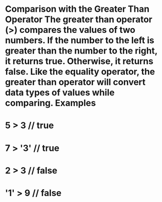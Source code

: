 # Comparison with the Greater Than Operator The greater than operator (>) compares the values of two numbers. If the number to the left is greater than the number to the right, it returns true. Otherwise, it returns false. Like the equality operator, the greater than operator will convert data types of values while comparing. Examples
# 5   >  3  // true
# 7   > '3' // true
# 2   >  3  // false
# '1' >  9  // false